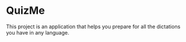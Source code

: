 # QuizMe
This project is an application that helps you prepare for all the dictations you have in any language.
